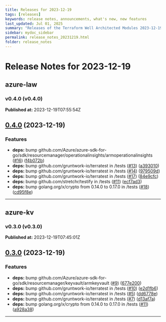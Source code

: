 ```yaml
---
title: Releases for 2023-12-19
tags: [releases]
keywords: release notes, announcements, what's new, new features
last_updated: Jul 01, 2025
summary: "Releases of the Terraform Well Architected Modules 2023-12-19"
sidebar: mydoc_sidebar
permalink: release_notes_20231219.html
folder: release_notes
---
```


# Release Notes for 2023-12-19

## azure-law
### v0.4.0 (v0.4.0)
**Published at:** 2023-12-19T07:55:54Z

## [0.4.0](https://github.com/CloudNationHQ/terraform-azure-law/compare/v0.3.0...v0.4.0) (2023-12-19)


### Features

* **deps:** bump github.com/Azure/azure-sdk-for-go/sdk/resourcemanager/operationalinsights/armoperationalinsights ([#16](https://github.com/CloudNationHQ/terraform-azure-law/issues/16)) ([f4b072b](https://github.com/CloudNationHQ/terraform-azure-law/commit/f4b072bc7b04299a660e4eff3732469b795aa688))
* **deps:** bump github.com/gruntwork-io/terratest in /tests ([#13](https://github.com/CloudNationHQ/terraform-azure-law/issues/13)) ([a393010](https://github.com/CloudNationHQ/terraform-azure-law/commit/a393010df96a2fc8b90b59e3a9d2d83643d8a330))
* **deps:** bump github.com/gruntwork-io/terratest in /tests ([#14](https://github.com/CloudNationHQ/terraform-azure-law/issues/14)) ([979509d](https://github.com/CloudNationHQ/terraform-azure-law/commit/979509d68ac7c43ef9309385985f217355ef0cf0))
* **deps:** bump github.com/gruntwork-io/terratest in /tests ([#17](https://github.com/CloudNationHQ/terraform-azure-law/issues/17)) ([84e9cfc](https://github.com/CloudNationHQ/terraform-azure-law/commit/84e9cfc8bfc3a6ac331c2c1825d5db540c88ad99))
* **deps:** bump github.com/stretchr/testify in /tests ([#11](https://github.com/CloudNationHQ/terraform-azure-law/issues/11)) ([ecf7ad3](https://github.com/CloudNationHQ/terraform-azure-law/commit/ecf7ad305a5cac078b42551c2910bca0f159aa74))
* **deps:** bump golang.org/x/crypto from 0.14.0 to 0.17.0 in /tests ([#18](https://github.com/CloudNationHQ/terraform-azure-law/issues/18)) ([cd95f8e](https://github.com/CloudNationHQ/terraform-azure-law/commit/cd95f8e6be78dc9ffa696c06795c956d31727d76))

---

## azure-kv
### v0.3.0 (v0.3.0)
**Published at:** 2023-12-19T07:45:01Z

## [0.3.0](https://github.com/CloudNationHQ/terraform-azure-kv/compare/v0.2.0...v0.3.0) (2023-12-19)


### Features

* **deps:** bump github.com/Azure/azure-sdk-for-go/sdk/resourcemanager/keyvault/armkeyvault ([#9](https://github.com/CloudNationHQ/terraform-azure-kv/issues/9)) ([677e200](https://github.com/CloudNationHQ/terraform-azure-kv/commit/677e2004c19c50f47e3601e7cc79fddf5ad8d6b5))
* **deps:** bump github.com/gruntwork-io/terratest in /tests ([#10](https://github.com/CloudNationHQ/terraform-azure-kv/issues/10)) ([e2d1fb6](https://github.com/CloudNationHQ/terraform-azure-kv/commit/e2d1fb6d3e84220755eed2e66809201bee443f67))
* **deps:** bump github.com/gruntwork-io/terratest in /tests ([#5](https://github.com/CloudNationHQ/terraform-azure-kv/issues/5)) ([dd6778e](https://github.com/CloudNationHQ/terraform-azure-kv/commit/dd6778e529e908a1556d77fa628c811e15153388))
* **deps:** bump github.com/gruntwork-io/terratest in /tests ([#7](https://github.com/CloudNationHQ/terraform-azure-kv/issues/7)) ([d13af7a](https://github.com/CloudNationHQ/terraform-azure-kv/commit/d13af7ab8d33b8d83bed666a92683d7654589dff))
* **deps:** bump golang.org/x/crypto from 0.14.0 to 0.17.0 in /tests ([#11](https://github.com/CloudNationHQ/terraform-azure-kv/issues/11)) ([a928a38](https://github.com/CloudNationHQ/terraform-azure-kv/commit/a928a382482ae332392bc4f4fbfb185753f0b63f))

---

